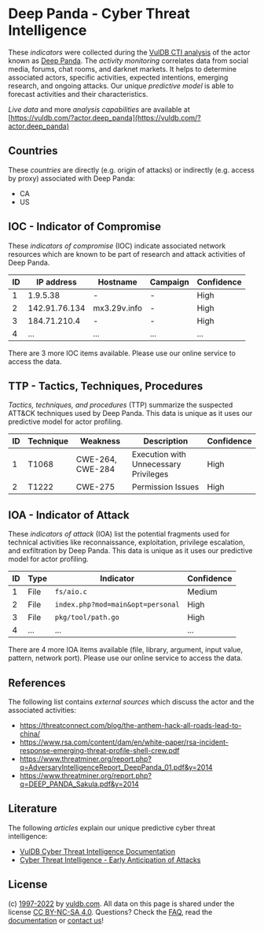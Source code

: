 # Deep Panda - Cyber Threat Intelligence

These _indicators_ were collected during the [VulDB CTI analysis](https://vuldb.com/?kb.cti) of the actor known as [Deep Panda](https://vuldb.com/?actor.deep_panda). The _activity monitoring_ correlates data from social media, forums, chat rooms, and darknet markets. It helps to determine associated actors, specific activities, expected intentions, emerging research, and ongoing attacks. Our unique _predictive model_ is able to forecast activities and their characteristics.

_Live data_ and more _analysis capabilities_ are available at [https://vuldb.com/?actor.deep_panda](https://vuldb.com/?actor.deep_panda)

## Countries

These _countries_ are directly (e.g. origin of attacks) or indirectly (e.g. access by proxy) associated with Deep Panda:

* CA
* US

## IOC - Indicator of Compromise

These _indicators of compromise_ (IOC) indicate associated network resources which are known to be part of research and attack activities of Deep Panda.

ID | IP address | Hostname | Campaign | Confidence
-- | ---------- | -------- | -------- | ----------
1 | 1.9.5.38 | - | - | High
2 | 142.91.76.134 | mx3.29v.info | - | High
3 | 184.71.210.4 | - | - | High
4 | ... | ... | ... | ...

There are 3 more IOC items available. Please use our online service to access the data.

## TTP - Tactics, Techniques, Procedures

_Tactics, techniques, and procedures_ (TTP) summarize the suspected ATT&CK techniques used by Deep Panda. This data is unique as it uses our predictive model for actor profiling.

ID | Technique | Weakness | Description | Confidence
-- | --------- | -------- | ----------- | ----------
1 | T1068 | CWE-264, CWE-284 | Execution with Unnecessary Privileges | High
2 | T1222 | CWE-275 | Permission Issues | High

## IOA - Indicator of Attack

These _indicators of attack_ (IOA) list the potential fragments used for technical activities like reconnaissance, exploitation, privilege escalation, and exfiltration by Deep Panda. This data is unique as it uses our predictive model for actor profiling.

ID | Type | Indicator | Confidence
-- | ---- | --------- | ----------
1 | File | `fs/aio.c` | Medium
2 | File | `index.php?mod=main&opt=personal` | High
3 | File | `pkg/tool/path.go` | High
4 | ... | ... | ...

There are 4 more IOA items available (file, library, argument, input value, pattern, network port). Please use our online service to access the data.

## References

The following list contains _external sources_ which discuss the actor and the associated activities:

* https://threatconnect.com/blog/the-anthem-hack-all-roads-lead-to-china/
* https://www.rsa.com/content/dam/en/white-paper/rsa-incident-response-emerging-threat-profile-shell-crew.pdf
* https://www.threatminer.org/report.php?q=AdversaryIntelligenceReport_DeepPanda_01.pdf&y=2014
* https://www.threatminer.org/report.php?q=DEEP_PANDA_Sakula.pdf&y=2014

## Literature

The following _articles_ explain our unique predictive cyber threat intelligence:

* [VulDB Cyber Threat Intelligence Documentation](https://vuldb.com/?kb.cti)
* [Cyber Threat Intelligence - Early Anticipation of Attacks](https://www.scip.ch/en/?labs.20201022)

## License

(c) [1997-2022](https://vuldb.com/?kb.changelog) by [vuldb.com](https://vuldb.com/?kb.about). All data on this page is shared under the license [CC BY-NC-SA 4.0](https://creativecommons.org/licenses/by-nc-sa/4.0/). Questions? Check the [FAQ](https://vuldb.com/?kb.faq), read the [documentation](https://vuldb.com/?kb) or [contact us](https://vuldb.com/?contact)!
